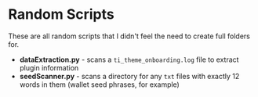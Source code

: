 # Random Scripts

These are all random scripts that I didn't feel the need to create full folders for.

*   **dataExtraction.py** - scans a `ti_theme_onboarding.log` file to extract plugin information
*   **seedScanner.py** - scans a directory for any `txt` files with exactly 12 words in them (wallet seed phrases, for example)